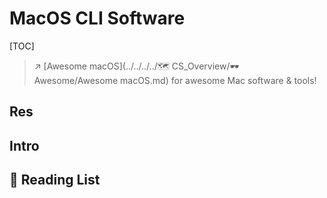# MacOS CLI Software

[TOC]



> ↗ [Awesome macOS](../../../../🗺 CS_Overview/🕶️ Awesome/Awesome macOS.md) for awesome Mac software & tools! 



## Res



## Intro



## 📝 Reading List
[常用汇编命令]:https://baijiahao.baidu.com/s?id=1607834244588924669&wfr=spider&for=pc
[查看网络状态]:https://www.cnblogs.com/Pagenny/p/9800123.html

